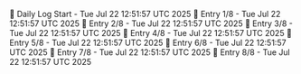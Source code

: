 📅 Daily Log Start - Tue Jul 22 12:51:57 UTC 2025
📌 Entry 1/8 - Tue Jul 22 12:51:57 UTC 2025
📌 Entry 2/8 - Tue Jul 22 12:51:57 UTC 2025
📌 Entry 3/8 - Tue Jul 22 12:51:57 UTC 2025
📌 Entry 4/8 - Tue Jul 22 12:51:57 UTC 2025
📌 Entry 5/8 - Tue Jul 22 12:51:57 UTC 2025
📌 Entry 6/8 - Tue Jul 22 12:51:57 UTC 2025
📌 Entry 7/8 - Tue Jul 22 12:51:57 UTC 2025
📌 Entry 8/8 - Tue Jul 22 12:51:57 UTC 2025
